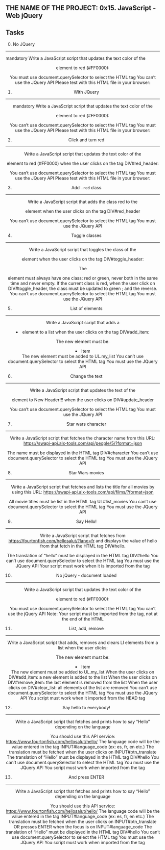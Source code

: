 THE NAME OF THE PROJECT: 0x15. JavaScript - Web jQuery
------------------------------------------------------
Tasks
-----------
0. No JQuery
-------------
mandatory
Write a JavaScript script that updates the text color of the <header> element to red (#FF0000):

You must use document.querySelector to select the HTML tag
You can’t use the JQuery API
Please test with this HTML file in your browser:


1. With JQuery
--------
mandatory
Write a JavaScript script that updates the text color of the <header> element to red (#FF0000):

You can’t use document.querySelector to select the HTML tag
You must use the JQuery API
Please test with this HTML file in your browser:


2. Click and turn red
---------------------
Write a JavaScript script that updates the text color of the <header> element to red (#FF0000) when the user clicks on the tag DIV#red_header:

You can’t use document.querySelector to select the HTML tag
You must use the JQuery API
Please test with this HTML file in your browser:



3. Add `.red` class
--------------
Write a JavaScript script that adds the class red to the <header> element when the user clicks on the tag DIV#red_header

You can’t use document.querySelector to select the HTML tag
You must use the JQuery API


4. Toggle classes
------------
Write a JavaScript script that toggles the class of the <header> element when the user clicks on the tag DIV#toggle_header:

The <header> element must always have one class: red or green, never both in the same time and never empty.
If the current class is red, when the user click on DIV#toggle_header, the class must be updated to green ; and the reverse.
You can’t use document.querySelector to select the HTML tag
You must use the JQuery API


5. List of elements
------------------
Write a JavaScript script that adds a <li> element to a list when the user clicks on the tag DIV#add_item:

The new element must be: <li>Item</li>
The new element must be added to UL.my_list
You can’t use document.querySelector to select the HTML tag
You must use the JQuery API


6. Change the text
-----------------
Write a JavaScript script that updates the text of the <header> element to New Header!!! when the user clicks on DIV#update_header

You can’t use document.querySelector to select the HTML tag
You must use the JQuery API



7. Star wars character
-------------------
Write a JavaScript script that fetches the character name from this URL: https://swapi-api.alx-tools.com/api/people/5/?format=json

The name must be displayed in the HTML tag DIV#character
You can’t use document.querySelector to select the HTML tag
You must use the JQuery API


8. Star Wars movies
----------------
Write a JavaScript script that fetches and lists the title for all movies by using this URL: https://swapi-api.alx-tools.com/api/films/?format=json

All movie titles must be list in the HTML tag UL#list_movies
You can’t use document.querySelector to select the HTML tag
You must use the JQuery API



9. Say Hello!
--------------
Write a JavaScript script that fetches from https://fourtonfish.com/hellosalut/?lang=fr and displays the value of hello from that fetch in the HTML tag DIV#hello.

The translation of “hello” must be displayed in the HTML tag DIV#hello
You can’t use document.querySelector to select the HTML tag
You must use the JQuery API
Your script must work when it is imported from the <head> tag



10. No jQuery - document loaded
-------------------------------------
Write a JavaScript script that updates the text color of the <header> element to red (#FF0000):

You must use document.querySelector to select the HTML tag
You can’t use the jQuery API
Note: Your script must be imported from the <head> tag, not at the end of the HTML


11. List, add, remove
-------------------
Write a JavaScript script that adds, removes and clears LI elements from a list when the user clicks:

The new element must be: <li>Item</li>
The new element must be added to UL.my_list
When the user clicks on DIV#add_item: a new element is added to the list
When the user clicks on DIV#remove_item: the last element is removed from the list
When the user clicks on DIV#clear_list: all elements of the list are removed
You can’t use document.querySelector to select the HTML tag
You must use the JQuery API
You script must work when it imported from the HEAD tag


12. Say hello to everybody!
------------------
Write a JavaScript script that fetches and prints how to say “Hello” depending on the language

You should use this API service: https://www.fourtonfish.com/hellosalut/hello/
The language code will be the value entered in the tag INPUT#language_code (ex: es, fr, en etc.)
The translation must be fetched when the user clicks on INPUT#btn_translate
The translation of “Hello” must be displayed in the HTML tag DIV#hello
You can’t use document.querySelector to select the HTML tag
You must use the JQuery API
You script must work when imported from the <head> tag


13. And press ENTER
-------------------
Write a JavaScript script that fetches and prints how to say “Hello” depending on the language

You should use this API service: https://www.fourtonfish.com/hellosalut/hello/
The language code will be the value entered in the tag INPUT#language_code (ex: es, fr, en etc.)
The translation must be fetched when the user clicks on INPUT#btn_translate OR presses ENTER when the focus is on INPUT#language_code
The translation of “Hello” must be displayed in the HTML tag DIV#hello
You can’t use document.querySelector to select the HTML tag
You must use the JQuery API
You script must work when imported from the <head> tag



